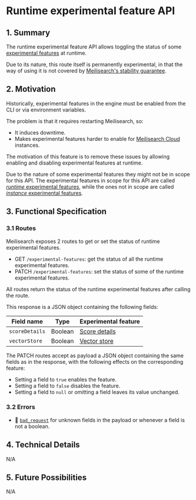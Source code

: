 # Runtime experimental feature API

## 1. Summary

The runtime experimental feature API allows toggling the status of some [experimental features](./0193-experimental-features.md) at runtime.

Due to its nature, this route itself is permanently experimental, in that the way of using it is not covered by [Meilisearch's stability guarantee](https://github.com/meilisearch/engine-team/blob/main/resources/versioning-policy.md).

## 2. Motivation

Historically, experimental features in the engine must be enabled from the CLI or via environment variables.

The problem is that it requires restarting Meilisearch, so:

- It induces downtime.
- Makes experimental features harder to enable for [Meilisearch Cloud](https://www.meilisearch.com/pricing?utm_campaign=oss&utm_source=engine&utm_medium=specifications) instances.

The motivation of this feature is to remove these issues by allowing enabling and disabling experimental features at runtime.

Due to the nature of some experimental features they might not be in scope for this API. The experimental features in scope for this API are called [*runtime* experimental features](./0193-experimental-features.md#32-runtime-experimental-features), while the ones not in scope are called [*instance* experimental features](./0193-experimental-features.md#31-instance-experimental-features).

## 3. Functional Specification

### 3.1 Routes

Meilisearch exposes 2 routes to get or set the status of runtime experimental features.

- GET `/experimental-features`: get the status of all the runtime experimental features.
- PATCH `/experimental-features`: set the status of some of the runtime experimental features.

All routes return the status of the runtime experimental features after calling the route.

This response is a JSON object containing the following fields:

|Field name|Type|Experimental feature|
|----------|----|-----|
|`scoreDetails`|Boolean| [Score details](./0193-experimental-features.md#score-details) |
|`vectorStore`|Boolean| [Vector store](./0193-experimental-features.md#vector-store) |

The PATCH routes accept as payload a JSON object containing the same fields as in the response, with the following effects on the corresponding feature:
- Setting a field to `true` enables the feature.
- Setting a field to `false` disables the feature.
- Setting a field to `null` or omitting a field leaves its value unchanged.

### 3.2 Errors

- 🔴 [`bad_request`](./0061-error-format-and-definitions.md#bad_request) for unknown fields in the payload or whenever a field is not a boolean.

## 4. Technical Details

N/A

## 5. Future Possibilities

N/A